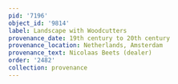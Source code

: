 ```yaml
---
pid: '7196'
object_id: '9814'
label: Landscape with Woodcutters
provenance_date: 19th century to 20th century
provenance_location: Netherlands, Amsterdam
provenance_text: Nicolaas Beets (dealer)
order: '2482'
collection: provenance
---
```

